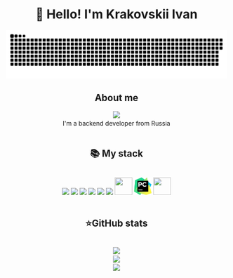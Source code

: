 <h1 align="center">👋 Hello! I'm Krakovskii Ivan </h1>
<p align="center">
 <img width="600" src="assets/github-snake.svg" alt="snake"/>
</p>
<div align="center">
    <h2>About me</h2>
    <img height="30" src="https://img.shields.io/badge/-Telegram-2CA5E0?style=flat&logo=telegram&logoColor=white" url="https://t.me/ivkrak">
    <br>
    I'm a backend developer from Russia  
</div>
<br>
<div align="center">
    <h2><b>📚 My stack</b></h2>
    <br>
    <img src="https://skillicons.dev/icons?i=py&perline=7" />
    <img src="https://skillicons.dev/icons?i=postgres&perline=7" />
    <img src="https://skillicons.dev/icons?i=sqlite&perline=7" />
    <img src="https://skillicons.dev/icons?i=django&perline=7" />
    <img src="https://skillicons.dev/icons?i=docker&perline=7" />
    <img src="https://skillicons.dev/icons?i=git&perline=7" />
    <img width="40" height="40" src="https://skillicons.dev/icons?i=neovim&perline=7" />
    <img width="40" height="40" src="assets/PyCharm_Icon.svg" />
    <img width="40" height="40" src="https://skillicons.dev/icons?i=linux" />
</div>
<br>
<div align="center">
    <h2><b>⭐GitHub stats</b></h2>
    <br>
    <img width="450" src="https://github-readme-stats.vercel.app/api/top-langs?username=ivkrak&layout=compact&theme=cobalt" />
    <br>
    <img width="450" src="https://github-readme-stats.vercel.app/api?username=ivkrak&count_private=true&show_icons=true&theme=cobalt&layout=compact&hide_border=true" />
    <br>
    <img width="450" src="https://github-readme-stats.vercel.app/api/wakatime?username=ivkrak&theme=cobalt" />
</div>
